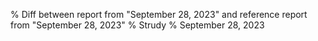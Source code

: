 % Diff between report from "September 28, 2023" and reference report from "September 28, 2023"
% Strudy
% September 28, 2023


